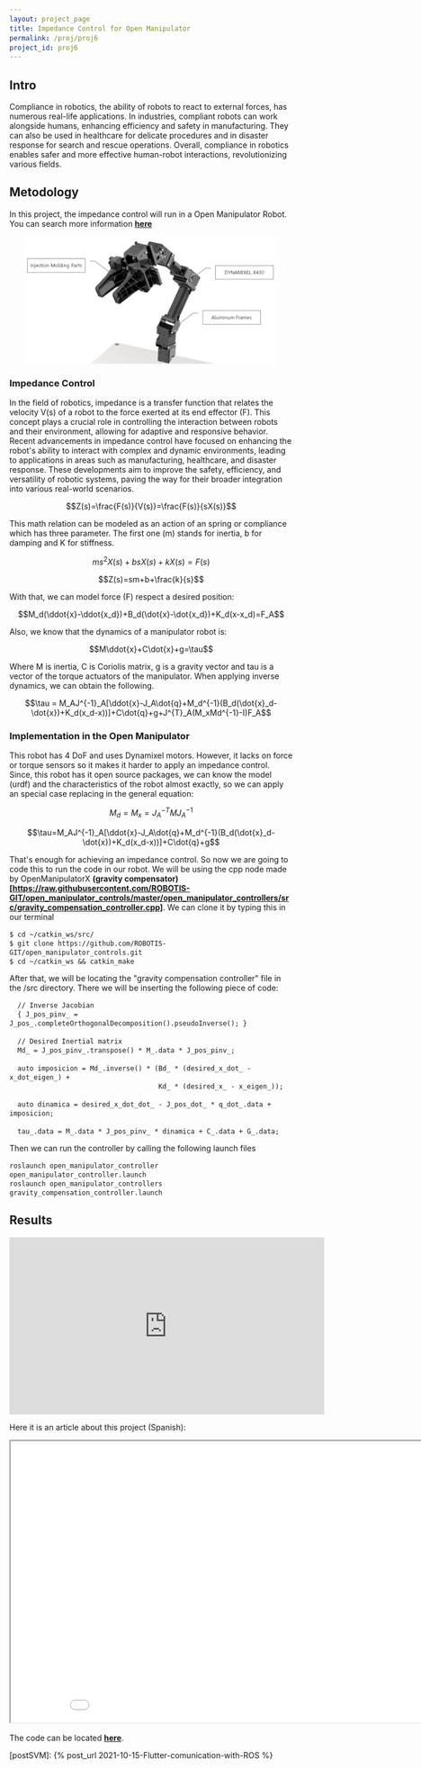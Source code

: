 ```yaml
---
layout: project_page
title: Impedance Control for Open Manipulator
permalink: /proj/proj6
project_id: proj6
---
```

<script
  src="https://cdn.mathjax.org/mathjax/latest/MathJax.js?config=TeX-AMS-MML_HTMLorMML"
  type="text/javascript">
</script>

## Intro

Compliance in robotics, the ability of robots to react to external forces, has numerous real-life applications. In industries, compliant robots can work alongside humans, enhancing efficiency and safety in manufacturing. They can also be used in healthcare for delicate procedures and in disaster response for search and rescue operations. Overall, compliance in robotics enables safer and more effective human-robot interactions, revolutionizing various fields.

## Metodology

In this project, the impedance control will run in a Open Manipulator Robot. You can search more information __[here](https://emanual.robotis.com/docs/en/platform/openmanipulator_x/overview/)__

<img src="/proj/proj6/open_manipulator.png" style="display: block;margin-left: auto; margin-right: auto;" width="450">


### Impedance Control

In the field of robotics, impedance is a transfer function that relates the velocity V(s) of a robot to the force exerted at its end effector (F). This concept plays a crucial role in controlling the interaction between robots and their environment, allowing for adaptive and responsive behavior. Recent advancements in impedance control have focused on enhancing the robot's ability to interact with complex and dynamic environments, leading to applications in areas such as manufacturing, healthcare, and disaster response. These developments aim to improve the safety, efficiency, and versatility of robotic systems, paving the way for their broader integration into various real-world scenarios.

$$Z(s)=\frac{F(s)}{V(s)}=\frac{F(s)}{sX(s)}$$

This math relation can be modeled as an action of an spring or compliance which has three parameter. The first one (m) stands for inertia, b for damping and K for stiffness.

$$ms^2X(s)+bsX(s)+kX(s)=F(s)$$

$$Z(s)=sm+b+\frac{k}{s}$$

With that, we can model force (F) respect a desired position:

$$M_d(\ddot{x}-\ddot{x_d})+B_d(\dot{x}-\dot{x_d})+K_d(x-x_d)=F_A$$

Also, we know that the dynamics of a manipulator robot is:

$$M\ddot{x}+C\dot{x}+g=\tau$$

Where M is inertia, C is Coriolis matrix, g is a gravity vector and tau is a vector of the torque actuators of the manipulator. When applying inverse dynamics, we can obtain the following.

$$\tau = M_AJ^{-1}_A[\ddot{x}-J_A\dot{q}+M_d^{-1}(B_d(\dot{x}_d-\dot{x})+K_d(x_d-x))]+C\dot{q}+g+J^{T}_A(M_xMd^{-1}-I)F_A$$

### Implementation in the Open Manipulator 

This robot has 4 DoF and uses Dynamixel motors. However, it lacks on force or torque sensors so it makes it harder to apply an impedance control. Since, this robot has it open source packages, we can know the model (urdf) and the characteristics of the robot almost exactly, so we can apply an special case replacing in the general equation:

$$M_d=M_x=J^{-T}_AMJ^{-1}_A$$

$$\tau=M_AJ^{-1}_A[\ddot{x}-J_A\dot{q}+M_d^{-1}(B_d(\dot{x}_d-\dot{x})+K_d(x_d-x))]+C\dot{q}+g$$

That's enough for achieving an impedance control. So now we are going to code this to run the code in our robot. We will be using the cpp node made by OpenManipulatorX __(gravity compensator)[https://raw.githubusercontent.com/ROBOTIS-GIT/open_manipulator_controls/master/open_manipulator_controllers/src/gravity_compensation_controller.cpp]__. We can clone it by typing this in our terminal

```
$ cd ~/catkin_ws/src/
$ git clone https://github.com/ROBOTIS-GIT/open_manipulator_controls.git
$ cd ~/catkin_ws && catkin_make
```

After that, we will be locating the "gravity compensation controller" file in the /src directory. There we will be inserting the following piece of code:

```
  // Inverse Jacobian
  { J_pos_pinv_ = J_pos_.completeOrthogonalDecomposition().pseudoInverse(); }

  // Desired Inertial matrix
  Md_ = J_pos_pinv_.transpose() * M_.data * J_pos_pinv_;

  auto imposicion = Md_.inverse() * (Bd_ * (desired_x_dot_ - x_dot_eigen_) +
                                     Kd_ * (desired_x_ - x_eigen_));

  auto dinamica = desired_x_dot_dot_ - J_pos_dot_ * q_dot_.data + imposicion;

  tau_.data = M_.data * J_pos_pinv_ * dinamica + C_.data + G_.data;

```
Then we can run the controller by calling the following launch files

```
roslaunch open_manipulator_controller open_manipulator_controller.launch
roslaunch open_manipulator_controllers gravity_compensation_controller.launch
```

## Results

<iframe width="560" height="315" src="https://www.youtube.com/embed/r9iU3OYlKqc" frameborder="0" allowfullscreen align="center"></iframe>


Here it is an article about this project (Spanish):

<iframe src="/proj/proj6/final.pdf" height="500" width="900"></iframe>

The code can be located __[here](https://github.com/manul30/ImpedanceControl_OpenManipulator)__.

[projectRepo]: https://github.com/manul30/Flutter-bobelto
[postSVM]: {% post_url 2021-10-15-Flutter-comunication-with-ROS %}
